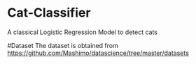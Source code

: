 # Cat-Classifier
A classical Logistic Regression Model to detect cats

#Dataset
The dataset is obtained from https://github.com/Mashimo/datascience/tree/master/datasets
